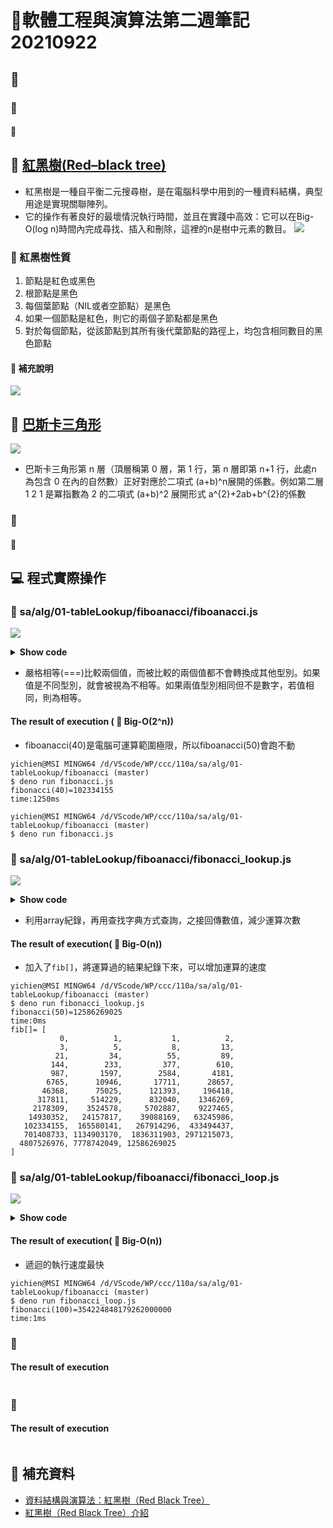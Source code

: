 # 📝軟體工程與演算法第二週筆記20210922
## 📖 
### 🔖 
#### 📍 
## 📖 [紅黑樹(Red–black tree)](https://zh.wikipedia.org/wiki/%E7%BA%A2%E9%BB%91%E6%A0%91)
* 紅黑樹是一種自平衡二元搜尋樹，是在電腦科學中用到的一種資料結構，典型用途是實現關聯陣列。
* 它的操作有著良好的最壞情況執行時間，並且在實踐中高效：它可以在Big-O(log n)時間內完成尋找、插入和刪除，這裡的n是樹中元素的數目。
![](pic/rbtree.jpg)
### 🔖 紅黑樹性質
1. 節點是紅色或黑色
2. 根節點是黑色
3. 每個葉節點（NIL或者空節點）是黑色
4. 如果一個節點是紅色，則它的兩個子節點都是黑色
5. 對於每個節點，從該節點到其所有後代葉節點的路徑上，均包含相同數目的黑色節點
#### 📍 補充說明
![](pic/rbtreeps.JPG)

## 📖 [巴斯卡三角形](https://zh.wikipedia.org/wiki/%E6%9D%A8%E8%BE%89%E4%B8%89%E8%A7%92%E5%BD%A2)
![](pic/PascalTriangle.gif)
* 巴斯卡三角形第 n 層（頂層稱第 0 層，第 1 行，第 n 層即第 n+1 行，此處n 為包含 0 在內的自然數）正好對應於二項式 (a+b)^n展開的係數。例如第二層 1 2 1 是冪指數為 2 的二項式 (a+b)^2 展開形式 a^{2}+2ab+b^{2}的係數
### 🔖 
#### 📍

## 💻 程式實際操作
### 🔗 sa/alg/01-tableLookup/fiboanacci/fiboanacci.js
![](pic/fibonacci.JPG)
<details>
  <summary><b>Show code</b></summary>

  ```
function fibonacci (n) {
  if (n < 0) throw Error('fibonacci:n < 0')
  if (n === 0) return 0
  if (n === 1) return 1
  return fibonacci(n - 1) + fibonacci(n - 2)
}

var startTime = Date.now()
const n = 50
console.log(`fibonacci(${n})=${fibonacci(n)}`)
var endTime = Date.now()
var milliSeconds = endTime - startTime
console.log(`time:${milliSeconds}ms`)
  ```
</details> 

* 嚴格相等(===)比較兩個值，而被比較的兩個值都不會轉換成其他型別。如果值是不同型別，就會被視為不相等。如果兩值型別相同但不是數字，若值相同，則為相等。

#### The result of execution ( 📍 Big-O(2^n))
* fiboanacci(40)是電腦可運算範圍極限，所以fiboanacci(50)會跑不動
```
yichien@MSI MINGW64 /d/VScode/WP/ccc/110a/sa/alg/01-tableLookup/fiboanacci (master)
$ deno run fibonacci.js                                                        
fibonacci(40)=102334155
time:1250ms

yichien@MSI MINGW64 /d/VScode/WP/ccc/110a/sa/alg/01-tableLookup/fiboanacci (master)
$ deno run fibonacci.js
```

### 🔗 sa/alg/01-tableLookup/fiboanacci/fibonacci_lookup.js
![](pic/fibonaccilookup.JPG)
<details>
  <summary><b>Show code</b></summary>

  ```
var fib = [0, 1]

function fibonacci (n) {
  if (n < 0) throw Error('fibonacci:n < 0')
  if (fib[n] != null) return fib[n]
  fib[n] = fibonacci(n - 1) + fibonacci(n - 2) 
  return fib[n]
}

var startTime = Date.now()
const n = 50 
console.log(`fibonacci(${n})=${fibonacci(n)}`)
var endTime = Date.now()
var milliSeconds = endTime - startTime
console.log(`time:${milliSeconds}ms`)
console.log('fib[]=', fib)
  ```
</details>

* 利用array紀錄，再用查找字典方式查詢，之接回傳數值，減少運算次數

#### The result of execution( 📍 Big-O(n))
* 加入了`fib[]`，將運算過的結果紀錄下來，可以增加運算的速度
```
yichien@MSI MINGW64 /d/VScode/WP/ccc/110a/sa/alg/01-tableLookup/fiboanacci (master)
$ deno run fibonacci_lookup.js 
fibonacci(50)=12586269025
time:0ms
fib[]= [
           0,          1,           1,          2,
           3,          5,           8,         13,
          21,         34,          55,         89,
         144,        233,         377,        610,
         987,       1597,        2584,       4181,
        6765,      10946,       17711,      28657,
       46368,      75025,      121393,     196418,
      317811,     514229,      832040,    1346269,
     2178309,    3524578,     5702887,    9227465,
    14930352,   24157817,    39088169,   63245986,
   102334155,  165580141,   267914296,  433494437,
   701408733, 1134903170,  1836311903, 2971215073,
  4807526976, 7778742049, 12586269025
]
```

### 🔗 sa/alg/01-tableLookup/fiboanacci/fibonacci_loop.js
![](pic/fibonacciloop.JPG)
<details>
  <summary><b>Show code</b></summary>

  ```
function fibonacci (n) {
  if (n===0) return 0
  if (n===1) return 1
  var fi2 = 0, fi1 = 1 // f(0)=0, f(1)=1
  for (var i=2; i<=n; i++) {
    var fi = fi1+fi2
    fi2 = fi1
    fi1 = fi
  }
  return fi
}

var startTime = Date.now()
const n = 100
console.log(`fibonacci(${n})=${fibonacci(n)}`)
var endTime = Date.now()
var milliSeconds = endTime - startTime
console.log(`time:${milliSeconds}ms`)
  ```
</details>

#### The result of execution( 📍 Big-O(n))
* 遞迴的執行速度最快
```
yichien@MSI MINGW64 /d/VScode/WP/ccc/110a/sa/alg/01-tableLookup/fiboanacci (master)
$ deno run fibonacci_loop.js
fibonacci(100)=354224848179262000000
time:1ms
```

### 🔗 
#### The result of execution
```
```

### 🔗 
#### The result of execution
```
```


## 📖 補充資料
* [資料結構與演算法：紅黑樹（Red Black Tree）](https://www.itread01.com/content/1546725999.html)
* [紅黑樹（Red Black Tree）介紹](https://tigercosmos.xyz/post/2019/11/algorithm/red-black-tree/)